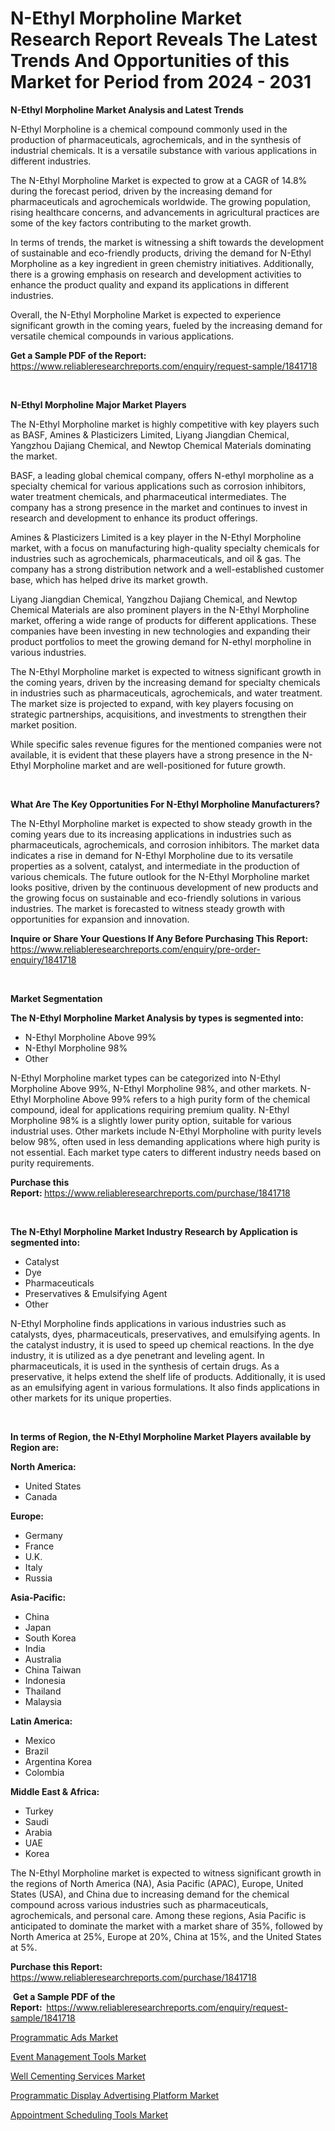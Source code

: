 <p><h1>N-Ethyl Morpholine Market Research Report Reveals The Latest Trends And Opportunities of this Market for Period from 2024 - 2031</h1></p><p><strong>N-Ethyl Morpholine Market Analysis and Latest Trends</strong></p>
<p><p>N-Ethyl Morpholine is a chemical compound commonly used in the production of pharmaceuticals, agrochemicals, and in the synthesis of industrial chemicals. It is a versatile substance with various applications in different industries.</p><p>The N-Ethyl Morpholine Market is expected to grow at a CAGR of 14.8% during the forecast period, driven by the increasing demand for pharmaceuticals and agrochemicals worldwide. The growing population, rising healthcare concerns, and advancements in agricultural practices are some of the key factors contributing to the market growth.</p><p>In terms of trends, the market is witnessing a shift towards the development of sustainable and eco-friendly products, driving the demand for N-Ethyl Morpholine as a key ingredient in green chemistry initiatives. Additionally, there is a growing emphasis on research and development activities to enhance the product quality and expand its applications in different industries.</p><p>Overall, the N-Ethyl Morpholine Market is expected to experience significant growth in the coming years, fueled by the increasing demand for versatile chemical compounds in various applications.</p></p>
<p><strong>Get a Sample PDF of the Report:&nbsp;</strong> <a href="https://www.reliableresearchreports.com/enquiry/request-sample/1841718">https://www.reliableresearchreports.com/enquiry/request-sample/1841718</a></p>
<p>&nbsp;</p>
<p><strong>N-Ethyl Morpholine Major Market Players</strong></p>
<p><p>The N-Ethyl Morpholine market is highly competitive with key players such as BASF, Amines & Plasticizers Limited, Liyang Jiangdian Chemical, Yangzhou Dajiang Chemical, and Newtop Chemical Materials dominating the market.</p><p>BASF, a leading global chemical company, offers N-ethyl morpholine as a specialty chemical for various applications such as corrosion inhibitors, water treatment chemicals, and pharmaceutical intermediates. The company has a strong presence in the market and continues to invest in research and development to enhance its product offerings.</p><p>Amines & Plasticizers Limited is a key player in the N-Ethyl Morpholine market, with a focus on manufacturing high-quality specialty chemicals for industries such as agrochemicals, pharmaceuticals, and oil & gas. The company has a strong distribution network and a well-established customer base, which has helped drive its market growth.</p><p>Liyang Jiangdian Chemical, Yangzhou Dajiang Chemical, and Newtop Chemical Materials are also prominent players in the N-Ethyl Morpholine market, offering a wide range of products for different applications. These companies have been investing in new technologies and expanding their product portfolios to meet the growing demand for N-ethyl morpholine in various industries.</p><p>The N-Ethyl Morpholine market is expected to witness significant growth in the coming years, driven by the increasing demand for specialty chemicals in industries such as pharmaceuticals, agrochemicals, and water treatment. The market size is projected to expand, with key players focusing on strategic partnerships, acquisitions, and investments to strengthen their market position.</p><p>While specific sales revenue figures for the mentioned companies were not available, it is evident that these players have a strong presence in the N-Ethyl Morpholine market and are well-positioned for future growth.</p></p>
<p>&nbsp;</p>
<p><strong>What Are The Key Opportunities For N-Ethyl Morpholine Manufacturers?</strong></p>
<p><p>The N-Ethyl Morpholine market is expected to show steady growth in the coming years due to its increasing applications in industries such as pharmaceuticals, agrochemicals, and corrosion inhibitors. The market data indicates a rise in demand for N-Ethyl Morpholine due to its versatile properties as a solvent, catalyst, and intermediate in the production of various chemicals. The future outlook for the N-Ethyl Morpholine market looks positive, driven by the continuous development of new products and the growing focus on sustainable and eco-friendly solutions in various industries. The market is forecasted to witness steady growth with opportunities for expansion and innovation.</p></p>
<p><strong>Inquire or Share Your Questions If Any Before Purchasing This Report:</strong> <a href="https://www.reliableresearchreports.com/enquiry/pre-order-enquiry/1841718">https://www.reliableresearchreports.com/enquiry/pre-order-enquiry/1841718</a></p>
<p>&nbsp;</p>
<p><strong>Market Segmentation</strong></p>
<p><strong>The N-Ethyl Morpholine Market Analysis by types is segmented into:</strong></p>
<p><ul><li>N-Ethyl Morpholine Above 99%</li><li>N-Ethyl Morpholine 98%</li><li>Other</li></ul></p>
<p><p>N-Ethyl Morpholine market types can be categorized into N-Ethyl Morpholine Above 99%, N-Ethyl Morpholine 98%, and other markets. N-Ethyl Morpholine Above 99% refers to a high purity form of the chemical compound, ideal for applications requiring premium quality. N-Ethyl Morpholine 98% is a slightly lower purity option, suitable for various industrial uses. Other markets include N-Ethyl Morpholine with purity levels below 98%, often used in less demanding applications where high purity is not essential. Each market type caters to different industry needs based on purity requirements.</p></p>
<p><strong>Purchase this Report:&nbsp;</strong><a href="https://www.reliableresearchreports.com/purchase/1841718">https://www.reliableresearchreports.com/purchase/1841718</a></p>
<p>&nbsp;</p>
<p><strong>The N-Ethyl Morpholine Market Industry Research by Application is segmented into:</strong></p>
<p><ul><li>Catalyst</li><li>Dye</li><li>Pharmaceuticals</li><li>Preservatives & Emulsifying Agent</li><li>Other</li></ul></p>
<p><p>N-Ethyl Morpholine finds applications in various industries such as catalysts, dyes, pharmaceuticals, preservatives, and emulsifying agents. In the catalyst industry, it is used to speed up chemical reactions. In the dye industry, it is utilized as a dye penetrant and leveling agent. In pharmaceuticals, it is used in the synthesis of certain drugs. As a preservative, it helps extend the shelf life of products. Additionally, it is used as an emulsifying agent in various formulations. It also finds applications in other markets for its unique properties.</p></p>
<p>&nbsp;</p>
<p><strong>In terms of Region, the N-Ethyl Morpholine Market Players available by Region are:</strong></p>
<p>
    <p> <strong> North America: </strong>
        <ul>
            <li>United States</li>
            <li>Canada</li>
        </ul>
        </p> 
    <p> <strong> Europe: </strong>
        <ul>
            <li>Germany</li>
            <li>France</li>
            <li>U.K.</li>
            <li>Italy</li>
            <li>Russia</li>
        </ul>
        </p> 
    <p> <strong> Asia-Pacific: </strong>
        <ul>
            <li>China</li>
            <li>Japan</li>
            <li>South Korea</li>
            <li>India</li>
            <li>Australia</li>
            <li>China Taiwan</li>
            <li>Indonesia</li>
            <li>Thailand</li>
            <li>Malaysia</li>
        </ul>
        </p> 
    <p> <strong> Latin America: </strong>
        <ul>
            <li>Mexico</li>
            <li>Brazil</li>
            <li>Argentina Korea</li>
            <li>Colombia</li>
        </ul>
        </p> 
    <p> <strong> Middle East & Africa: </strong>
        <ul>
            <li>Turkey</li>
            <li>Saudi</li>
            <li>Arabia</li>
            <li>UAE</li>
            <li>Korea</li>
        </ul>
    </p>
    </p>
<p><p>The N-Ethyl Morpholine market is expected to witness significant growth in the regions of North America (NA), Asia Pacific (APAC), Europe, United States (USA), and China due to increasing demand for the chemical compound across various industries such as pharmaceuticals, agrochemicals, and personal care. Among these regions, Asia Pacific is anticipated to dominate the market with a market share of 35%, followed by North America at 25%, Europe at 20%, China at 15%, and the United States at 5%.</p></p>
<p><strong>Purchase this Report: </strong><a href="https://www.reliableresearchreports.com/purchase/1841718">https://www.reliableresearchreports.com/purchase/1841718</a></p>
<p>&nbsp;<strong>Get a Sample PDF of the Report:&nbsp;&nbsp;</strong><a href="https://www.reliableresearchreports.com/enquiry/request-sample/1841718">https://www.reliableresearchreports.com/enquiry/request-sample/1841718</a></p>
<p><strong></strong></p>
<p><p><a href="https://medium.com/@kevinbarnes75/programmatic-ads-market-outlook-industry-overview-and-forecast-2024-to-2031-a57ae7208adb">Programmatic Ads Market</a></p><p><a href="https://medium.com/@queenlittle95/event-management-tools-market-exploring-market-share-market-trends-and-future-growth-a82760448e8a">Event Management Tools Market</a></p><p><a href="https://medium.com/@williammann19/well-cementing-services-market-comprehensive-assessment-by-type-application-and-geography-a76fda1359e9">Well Cementing Services Market</a></p><p><a href="https://medium.com/@kevinbarnes75/decoding-programmatic-display-advertising-platform-market-metrics-market-share-trends-and-growth-f5ae8e51fdee">Programmatic Display Advertising Platform Market</a></p><p><a href="https://medium.com/@queenlittle95/appointment-scheduling-tools-market-outlook-industry-overview-and-forecast-2024-to-2031-d8488bb11a7a">Appointment Scheduling Tools Market</a></p></p>